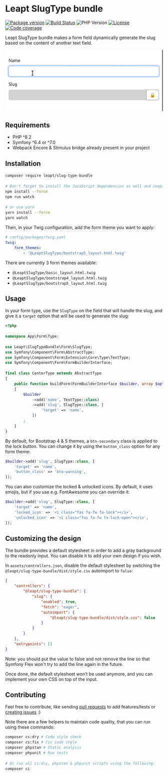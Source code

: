 # Leapt SlugType bundle

[![Package version](https://img.shields.io/packagist/v/leapt/slug-type-bundle.svg?style=flat-square)](https://packagist.org/packages/leapt/slug-type-bundle)
[![Build Status](https://img.shields.io/github/actions/workflow/status/leapt/slug-type-bundle/continuous-integration.yml?branch=1.x&style=flat-square)](https://github.com/leapt/slug-type-bundle/actions?query=workflow%3A%22Continuous+Integration%22)
![PHP Version](https://img.shields.io/packagist/php-v/leapt/slug-type-bundle.svg?branch=1.x&style=flat-square)
[![License](https://img.shields.io/badge/license-MIT-red.svg?style=flat-square)](LICENSE)
[![Code coverage](https://img.shields.io/codecov/c/github/leapt/slug-type-bundle?style=flat-square)](https://codecov.io/gh/leapt/slug-type-bundle/branch/1.x)

Leapt SlugType bundle makes a form field dynamically generate the slug based on the content of another text field.

![Demo](demo.gif)

## Requirements

- PHP ^8.2
- Symfony ^6.4 or ^7.0
- Webpack Encore & Stimulus bridge already present in your project

## Installation

```bash
composer require leapt/slug-type-bundle

# Don't forget to install the JavaScript dependencies as well and compile
npm install --force
npm run watch

# or use yarn
yarn install --force
yarn watch
```

Then, in your Twig configuration, add the form theme you want to apply:

```yaml
# config/packages/twig.yaml
twig:
    form_themes:
        - '@LeaptSlugType/bootstrap5_layout.html.twig'
```

There are currently 3 form themes available:

- `@LeaptSlugType/basic_layout.html.twig`
- `@LeaptSlugType/bootstrap4_layout.html.twig`
- `@LeaptSlugType/bootstrap5_layout.html.twig`

## Usage

In your form type, use the `SlugType` on the field that will handle the slug, and give it a `target` option that will be
used to generate the slug:

```php
<?php

namespace App\Form\Type;

use Leapt\SlugTypeBundle\Form\SlugType;
use Symfony\Component\Form\AbstractType;
use Symfony\Component\Form\Extension\Core\Type\TextType;
use Symfony\Component\Form\FormBuilderInterface;

final class CenterType extends AbstractType
{
    public function buildForm(FormBuilderInterface $builder, array $options): void
    {
        $builder
            ->add('name', TextType::class)
            ->add('slug', SlugType::class, [
                'target' => 'name',
            ])
        ;
    }
}
```

By default, for Bootstrap 4 & 5 themes, a `btn-secondary` class is applied to the lock button. You can change it
by using the `button_class` option for any form theme:

```php
$builder->add('slug', SlugType::class, [
    'target' => 'name',
    'button_class' => 'btn-warning',
]);
```

You can also customize the locked & unlocked icons. By default, it uses emojis, but if you use e.g. FontAwesome you can
override it:

```php
$builder->add('slug', SlugType::class, [
    'target' => 'name',
    'locked_icon' => '<i class="fas fa-fw fa-lock"></i>',
    'unlocked_icon' => '<i class="fas fa-fw fa-lock-open"></i>',
]);
```

## Customizing the design

The bundle provides a default stylesheet in order to add a gray background to the readonly input.
You can disable it to add your own design if you wish.

In `assets/controllers.json`, disable the default stylesheet by switching the `@leapt/slug-type-bundle/dist/style.css`
autoimport to `false`:

```json
{
    "controllers": {
        "@leapt/slug-type-bundle": {
            "slug": {
                "enabled": true,
                "fetch": "eager",
                "autoimport": {
                    "@leapt/slug-type-bundle/dist/style.css": false
                }
            }
        }
    },
    "entrypoints": []
}
```

Note: you should put the value to false and not remove the line so that Symfony Flex won't try to add the line again
in the future.

Once done, the default stylesheet won’t be used anymore, and you can implement your own CSS on top of the input.

## Contributing

Feel free to contribute, like sending [pull requests](https://github.com/leapt/slug-type-bundle/pulls) to add
features/tests or [creating issues](https://github.com/leapt/slug-type-bundle/issues) :)

Note there are a few helpers to maintain code quality, that you can run using these commands:

```bash
composer cs:dry # Code style check
composer cs:fix # Fix code style
composer phpstan # Static analysis
composer phpunit # Run tests

# Or run all cs:dry, phpstan & phpunit scripts using the following:
composer ci
```
